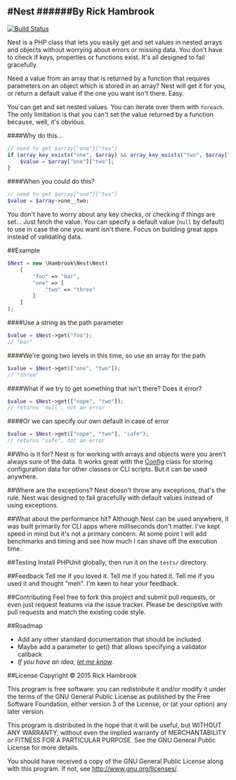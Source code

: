 #Nest
######By Rick Hambrook
-----

[![Build Status](https://travis-ci.org/Hambrook/Nest.svg?branch=master)](https://travis-ci.org/Hambrook/Nest)

Nest is a PHP class that lets you easily get and set values in nested arrays and objects without worrying about errors or missing data. You don't have to check if keys, properties or functions exist. It's all designed to fail gracefully.

Need a value from an array that is returned by a function that requires parameters on an object which is stored in an array? Nest will get it for you, or return a default value if the one you want isn't there. Easy.

You can get and set nested values. You can iterate over them with `foreach`. The only limitation is that you can't set the value returned by a function because, well, it's obvious.

####Why do this...
```php
// need to get $array["one"]["two"]
if (array_key_exists("one", $array) && array_key_exists("two", $array["one"])) {
	$value = $array["one"]["two"];
}
```

####When you could do this?
```php
// need to get $array["one"]["two"]
$value = $array->one__two;
```
You don't have to worry about any key checks, or checking if things are set... Just fetch the value. You can specify a default value (`null` by default) to use in case the one you want isn't there. Focus on building great apps instead of validating data.

##Example
```php
$Nest = new \Hambrook\Nest\Nest(
	[
		"foo" => "bar",
		"one" => [
			"two" => "three"
		]
	]
);
```

####Use a string as the path parameter
```php
$value = $Nest->get("foo");
// "bar"
```

####We're going two levels in this time, so use an array for the path
```php
$value = $Nest->get(["one", "two"]);
// "three"
```

####What if we try to get something that isn't there? Does it error?
```php
$value = $Nest->get(["nope", "two"]);
// returns `null`, not an error
```

####Or we can specify our own default in case of error
```php
$value = $Nest->get(["nope", "two"], "safe");
// returns "safe", not an error
```

##Who is it for?
Nest is for working with arrays and objects were you aren't always sure of the data. It works great with the [Config](https://github.com/Hambrook/Config) class for storing configuration data for other classes or CLI scripts. But it can be used anywhere.

##Where are the exceptions?
Nest doesn't throw any exceptions, that's the rule. Nest was designed to fail gracefully with default values instead of using exceptions.

##What about the performance hit?
Although Nest can be used anywhere, it was built primarily for CLI apps where milliseconds don't matter. I've kept speed in mind but it's not a primary concern. At some point I will add benchmarks and timing and see how much I can shave off the execution time.

##Testing
Install PHPUnit globally, then run it on the `tests/` directory.

##Feedback
Tell me if you loved it. Tell me if you hated it. Tell me if you used it and thought "meh". I'm keen to hear your feedback.

##Contributing
Feel free to fork this project and submit pull requests, or even just request features via the issue tracker. Please be descriptive with pull requests and match the existing code style.

##Roadmap
* Add any other standard documentation that should be included
* Maybe add a parameter to get() that allows specifying a validator callback
* _If you have an idea, [let me know](https://github.com/Hambrook/Nest/issues)._

##License
Copyright &copy; 2015 Rick Hambrook

This program is free software: you can redistribute it and/or modify
it under the terms of the GNU General Public License as published by
the Free Software Foundation, either version 3 of the License, or
(at your option) any later version.

This program is distributed in the hope that it will be useful,
but WITHOUT ANY WARRANTY; without even the implied warranty of
MERCHANTABILITY or FITNESS FOR A PARTICULAR PURPOSE.  See the
GNU General Public License for more details.

You should have received a copy of the GNU General Public License
along with this program.  If not, see <http://www.gnu.org/licenses/>.
